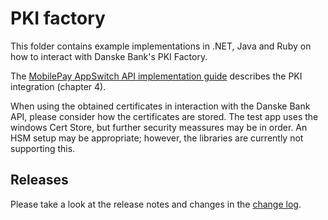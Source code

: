 # PKI factory

This folder contains example implementations in .NET, Java and Ruby on how to interact with Danske Bank's PKI Factory.

The [MobilePay AppSwitch API implementation guide](https://github.com/DanskeBank/MobilePay-AppSwitch/blob/master/MobilePay%20AppSwitch%20API%20Implementation%20Guide.pdf "MobilePay AppSwitch API implementation guide") describes the PKI integration (chapter 4).

When using the obtained certificates in interaction with the Danske Bank API, please consider how the certificates are stored. The test app uses the windows Cert Store, but further security meassures may be in order. An HSM setup may be appropriate; however, the libraries are currently not supporting this.

## Releases

Please take a look at the release notes and changes in the [change log](CHANGELOG.md "CHANGELOG.md file").
